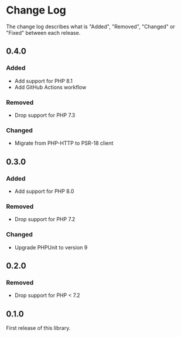 # Change Log

The change log describes what is "Added", "Removed", "Changed" or "Fixed" between each release.

## 0.4.0

### Added

- Add support for PHP 8.1
- Add GitHub Actions workflow

### Removed

- Drop support for PHP 7.3

### Changed

- Migrate from PHP-HTTP to PSR-18 client

## 0.3.0

### Added

- Add support for PHP 8.0

### Removed

- Drop support for PHP 7.2

### Changed

- Upgrade PHPUnit to version 9

## 0.2.0

### Removed

- Drop support for PHP < 7.2

## 0.1.0

First release of this library.
